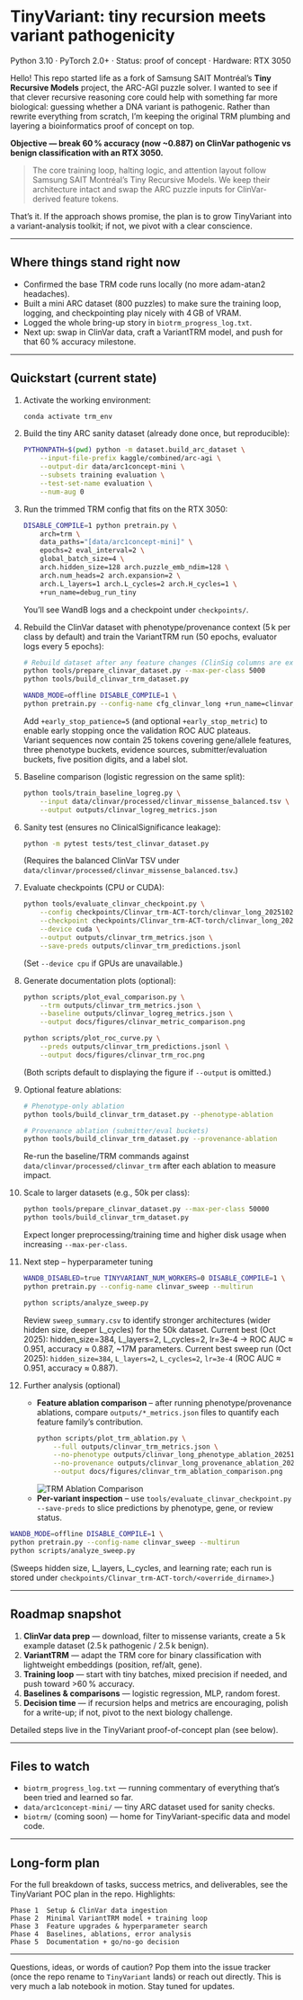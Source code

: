 # TinyVariant: tiny recursion meets variant pathogenicity

Python 3.10 · PyTorch 2.0+ · Status: proof of concept · Hardware: RTX 3050

Hello! This repo started life as a fork of Samsung SAIT Montréal’s
**Tiny Recursive Models** project, the ARC-AGI puzzle solver. I wanted to see
if that clever recursive reasoning core could help with something far more
biological: guessing whether a DNA variant is pathogenic. Rather than rewrite
everything from scratch, I’m keeping the original TRM plumbing and layering a
bioinformatics proof of concept on top.

**Objective — break 60 % accuracy (now ~0.887) on ClinVar pathogenic vs benign classification with an RTX 3050.**

> The core training loop, halting logic, and attention layout follow Samsung
> SAIT Montréal’s Tiny Recursive Models. We keep their architecture intact
> and swap the ARC puzzle inputs for ClinVar-derived feature tokens.

That’s it. If the approach shows promise, the plan is to grow TinyVariant into
a variant-analysis toolkit; if not, we pivot with a clear conscience.

---

## Where things stand right now

- Confirmed the base TRM code runs locally (no more adam-atan2 headaches).
- Built a mini ARC dataset (800 puzzles) to make sure the training loop,
  logging, and checkpointing play nicely with 4 GB of VRAM.
- Logged the whole bring-up story in `biotrm_progress_log.txt`.
- Next up: swap in ClinVar data, craft a VariantTRM model, and push for that
  60 % accuracy milestone.

---

## Quickstart (current state)

1. Activate the working environment:
   ```bash
   conda activate trm_env
   ```
2. Build the tiny ARC sanity dataset (already done once, but reproducible):
   ```bash
   PYTHONPATH=$(pwd) python -m dataset.build_arc_dataset \
       --input-file-prefix kaggle/combined/arc-agi \
       --output-dir data/arc1concept-mini \
       --subsets training evaluation \
       --test-set-name evaluation \
       --num-aug 0
   ```
3. Run the trimmed TRM config that fits on the RTX 3050:
   ```bash
   DISABLE_COMPILE=1 python pretrain.py \
       arch=trm \
       data_paths="[data/arc1concept-mini]" \
       epochs=2 eval_interval=2 \
       global_batch_size=4 \
       arch.hidden_size=128 arch.puzzle_emb_ndim=128 \
       arch.num_heads=2 arch.expansion=2 \
       arch.L_layers=1 arch.L_cycles=2 arch.H_cycles=1 \
       +run_name=debug_run_tiny
   ```
   You’ll see WandB logs and a checkpoint under `checkpoints/`.

4. Rebuild the ClinVar dataset with phenotype/provenance context (5 k per class by default) and train the VariantTRM run (50 epochs, evaluator logs every 5 epochs):
   ```bash
   # Rebuild dataset after any feature changes (ClinSig columns are excluded by default)
   python tools/prepare_clinvar_dataset.py --max-per-class 5000
   python tools/build_clinvar_trm_dataset.py

   WANDB_MODE=offline DISABLE_COMPILE=1 \
   python pretrain.py --config-name cfg_clinvar_long +run_name=clinvar_long
   ```
   Add `+early_stop_patience=5` (and optional `+early_stop_metric`) to enable early stopping once the validation ROC AUC plateaus.  
   Variant sequences now contain 25 tokens covering gene/allele features, three phenotype buckets, evidence sources, submitter/evaluation buckets, five position digits, and a label slot.

5. Baseline comparison (logistic regression on the same split):
   ```bash
   python tools/train_baseline_logreg.py \
       --input data/clinvar/processed/clinvar_missense_balanced.tsv \
       --output outputs/clinvar_logreg_metrics.json
   ```

6. Sanity test (ensures no ClinicalSignificance leakage):
   ```bash
   python -m pytest tests/test_clinvar_dataset.py
   ```
   (Requires the balanced ClinVar TSV under `data/clinvar/processed/clinvar_missense_balanced.tsv`.)

7. Evaluate checkpoints (CPU or CUDA):
   ```bash
   python tools/evaluate_clinvar_checkpoint.py \
       --config checkpoints/Clinvar_trm-ACT-torch/clinvar_long_20251024-175518/all_config.yaml \
       --checkpoint checkpoints/Clinvar_trm-ACT-torch/clinvar_long_20251024-175518/step_1248 \
       --device cuda \
       --output outputs/clinvar_trm_metrics.json \
       --save-preds outputs/clinvar_trm_predictions.jsonl
   ```
   (Set `--device cpu` if GPUs are unavailable.)

8. Generate documentation plots (optional):
   ```bash
   python scripts/plot_eval_comparison.py \
       --trm outputs/clinvar_trm_metrics.json \
       --baseline outputs/clinvar_logreg_metrics.json \
       --output docs/figures/clinvar_metric_comparison.png

   python scripts/plot_roc_curve.py \
       --preds outputs/clinvar_trm_predictions.jsonl \
       --output docs/figures/clinvar_trm_roc.png
   ```
   (Both scripts default to displaying the figure if `--output` is omitted.)

9. Optional feature ablations:
   ```bash
   # Phenotype-only ablation
   python tools/build_clinvar_trm_dataset.py --phenotype-ablation

   # Provenance ablation (submitter/eval buckets)
   python tools/build_clinvar_trm_dataset.py --provenance-ablation
   ```
   Re-run the baseline/TRM commands against `data/clinvar/processed/clinvar_trm` after each ablation to measure impact.

10. Scale to larger datasets (e.g., 50k per class):
    ```bash
    python tools/prepare_clinvar_dataset.py --max-per-class 50000
    python tools/build_clinvar_trm_dataset.py
    ```
    Expect longer preprocessing/training time and higher disk usage when increasing `--max-per-class`.

11. Next step – hyperparameter tuning
    ```bash
    WANDB_DISABLED=true TINYVARIANT_NUM_WORKERS=0 DISABLE_COMPILE=1 \
    python pretrain.py --config-name clinvar_sweep --multirun

    python scripts/analyze_sweep.py
    ```
    Review `sweep_summary.csv` to identify stronger architectures (wider hidden size, deeper L_cycles) for the 50k dataset.
    Current best (Oct 2025): hidden_size=384, L_layers=2, L_cycles=2, lr=3e-4 → ROC AUC ≈ 0.951, accuracy ≈ 0.887, ~17M parameters.
    Current best sweep run (Oct 2025): `hidden_size=384`, `L_layers=2`, `L_cycles=2`, `lr=3e-4` (ROC AUC ≈ 0.951, accuracy ≈ 0.887).

12. Further analysis (optional)
    - **Feature ablation comparison** – after running phenotype/provenance ablations, compare `outputs/*_metrics.json` files to quantify each feature family’s contribution.
      ```bash
      python scripts/plot_trm_ablation.py \
          --full outputs/clinvar_trm_metrics.json \
          --no-phenotype outputs/clinvar_long_phenotype_ablation_20251024-215110_metrics.json \
          --no-provenance outputs/clinvar_long_provenance_ablation_20251025-074717_metrics.json \
          --output docs/figures/clinvar_trm_ablation_comparison.png
      ```
      ![TRM Ablation Comparison](docs/figures/clinvar_trm_ablation_comparison.png)
    - **Per-variant inspection** – use `tools/evaluate_clinvar_checkpoint.py --save-preds` to slice predictions by phenotype, gene, or review status.
   ```bash
   WANDB_MODE=offline DISABLE_COMPILE=1 \
   python pretrain.py --config-name clinvar_sweep --multirun
   python scripts/analyze_sweep.py
   ```
   (Sweeps hidden size, L_layers, L_cycles, and learning rate; each run is stored under
   `checkpoints/Clinvar_trm-ACT-torch/<override_dirname>`.)

---

## Roadmap snapshot

1. **ClinVar data prep** — download, filter to missense variants, create a
   5 k example dataset (2.5 k pathogenic / 2.5 k benign).
2. **VariantTRM** — adapt the TRM core for binary classification with lightweight
   embeddings (position, ref/alt, gene).
3. **Training loop** — start with tiny batches, mixed precision if needed, and
   push toward >60 % accuracy.
4. **Baselines & comparisons** — logistic regression, MLP, random forest.
5. **Decision time** — if recursion helps and metrics are encouraging, polish
   for a write-up; if not, pivot to the next biology challenge.

Detailed steps live in the TinyVariant proof-of-concept plan (see below).

---

## Files to watch

- `biotrm_progress_log.txt` — running commentary of everything that’s been
  tried and learned so far.
- `data/arc1concept-mini/` — tiny ARC dataset used for sanity checks.
- `biotrm/` (coming soon) — home for TinyVariant-specific data and model code.

---

## Long-form plan

For the full breakdown of tasks, success metrics, and deliverables, see the
TinyVariant POC plan in the repo. Highlights:

```
Phase 1  Setup & ClinVar data ingestion
Phase 2  Minimal VariantTRM model + training loop
Phase 3  Feature upgrades & hyperparameter search
Phase 4  Baselines, ablations, error analysis
Phase 5  Documentation + go/no-go decision
```

---

Questions, ideas, or words of caution? Pop them into the issue tracker (once
the repo rename to `TinyVariant` lands) or reach out directly. This is very
much a lab notebook in motion. Stay tuned for updates.
